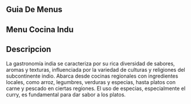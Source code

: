 ## Guia De Menus

## Menu Cocina Indu

## Descripcion
La gastronomía india se caracteriza por su rica diversidad de sabores, aromas y texturas, influenciada por la variedad de culturas y religiones del subcontinente indio. Abarca desde cocinas regionales con ingredientes locales, como arroz, legumbres, verduras y especias, hasta platos con carne y pescado en ciertas regiones. El uso de especias, especialmente el curry, es fundamental para dar sabor a los platos. 
